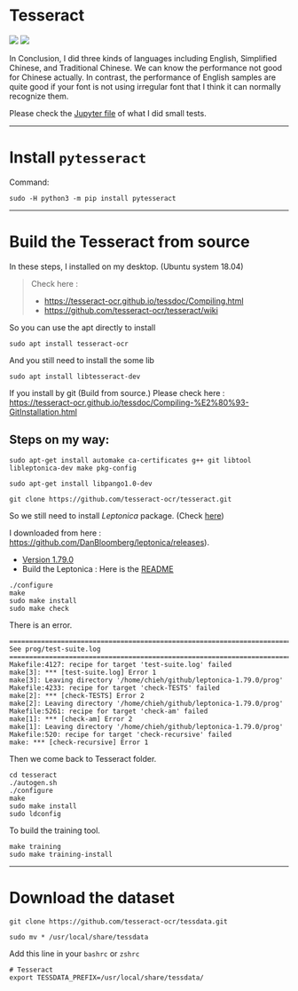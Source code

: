 # Tesseract 
[![](https://img.shields.io/badge/Tesseract-v1.79.0-blue)](https://github.com/DanBloomberg/leptonica/releases/download/1.79.0/leptonica-1.79.0.tar.gz)  [![](https://img.shields.io/badge/pytesseract-v0.3.4-lightgrey)](https://pypi.org/project/pytesseract/)

In Conclusion, I did three kinds of languages including English, Simplified Chinese, and Traditional Chinese. We can know the performance not good for Chinese actually. In contrast, the performance of English samples are quite good if your font is not using irregular font that I think it can normally recognize them.

Please check the [Jupyter file](./pytesseract.ipynb) of what I did small tests. 

---
# Install `pytesseract`

Command:

```
sudo -H python3 -m pip install pytesseract
```

---
# Build the Tesseract from source
In these steps, I installed on my desktop. (Ubuntu system 18.04)

> Check here : 
> - https://tesseract-ocr.github.io/tessdoc/Compiling.html
> - https://github.com/tesseract-ocr/tesseract/wiki

So you can use the apt directly to install

```
sudo apt install tesseract-ocr
```

And you still need to install the some lib

```
sudo apt install libtesseract-dev 
```

If you install by git (Build from source.)
Please check here : https://tesseract-ocr.github.io/tessdoc/Compiling-%E2%80%93-GitInstallation.html

## Steps on my way:

```
sudo apt-get install automake ca-certificates g++ git libtool libleptonica-dev make pkg-config

sudo apt-get install libpango1.0-dev

git clone https://github.com/tesseract-ocr/tesseract.git
```

So we still need to install *Leptonica* package. (Check [here](https://github.com/DanBloomberg/leptonica))

I downloaded from here : https://github.com/DanBloomberg/leptonica/releases). 
* [Version 1.79.0](https://github.com/DanBloomberg/leptonica/releases/download/1.79.0/leptonica-1.79.0.tar.gz)
* Build the Leptonica : Here is the [README](http://www.leptonica.org/source/README.html)

```
./configure
make
sudo make install
sudo make check
```

There is an error.

```
============================================================================
See prog/test-suite.log
============================================================================
Makefile:4127: recipe for target 'test-suite.log' failed
make[3]: *** [test-suite.log] Error 1
make[3]: Leaving directory '/home/chieh/github/leptonica-1.79.0/prog'
Makefile:4233: recipe for target 'check-TESTS' failed
make[2]: *** [check-TESTS] Error 2
make[2]: Leaving directory '/home/chieh/github/leptonica-1.79.0/prog'
Makefile:5261: recipe for target 'check-am' failed
make[1]: *** [check-am] Error 2
make[1]: Leaving directory '/home/chieh/github/leptonica-1.79.0/prog'
Makefile:520: recipe for target 'check-recursive' failed
make: *** [check-recursive] Error 1
```

Then we come back to Tesseract folder.

```
cd tesseract
./autogen.sh
./configure
make
sudo make install
sudo ldconfig
```

To build the training tool.
```
make training
sudo make training-install
```

---
# Download the dataset

```
git clone https://github.com/tesseract-ocr/tessdata.git 

sudo mv * /usr/local/share/tessdata
```

Add this line in your `bashrc` or `zshrc`

```
# Tesseract 
export TESSDATA_PREFIX=/usr/local/share/tessdata/
```